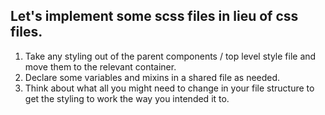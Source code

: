 ## Let's implement some scss files in lieu of css files.
1. Take any styling out of the parent components / top level style file and move them to the relevant container.
2. Declare some variables and mixins in a shared file as needed.
3. Think about what all you might need to change in your file structure to get the styling to work the way you intended it to.